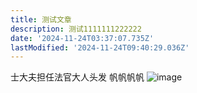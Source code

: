 ```yaml
---
title: 测试文章
description: 测试1111111222222
date: '2024-11-24T03:37:07.735Z'
lastModified: '2024-11-24T09:40:29.036Z'
---
```

士大夫担任法官大人头发
帆帆帆帆
![image](https://github.com/user-attachments/assets/f3d44d1a-069e-42cf-9799-2627d4ea3348)
